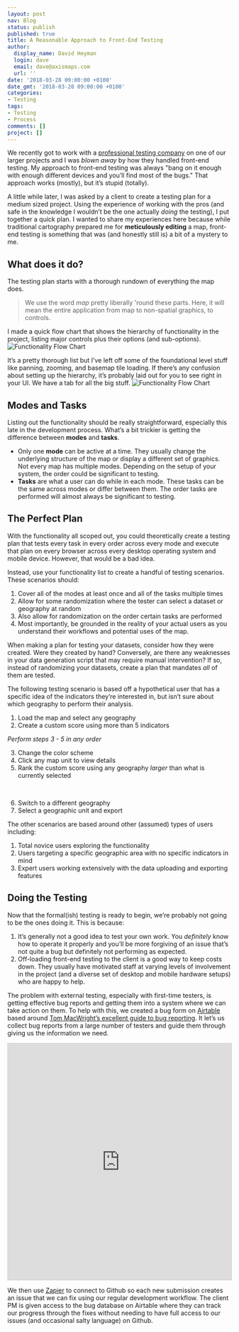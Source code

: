 ```yaml
---
layout: post
nav: Blog
status: publish
published: true
title: A Reasonable Approach to Front-End Testing
author:
  display_name: David Heyman
  login: dave
  email: dave@axismaps.com
  url: ''
date: '2018-03-28 09:00:00 +0100'
date_gmt: '2018-03-28 09:00:00 +0100'
categories:
- Testing
tags:
- Testing
- Process
comments: []
project: []
---
```


We recently got to work with a [professional testing company](http://www.qa4u.com/QA4U/Welcome.html) on one of our larger projects and I was _blown away_ by how they handled front-end testing. My approach to front-end testing was always "bang on it enough with enough different devices and you’ll find most of the bugs." That approach works (mostly), but it’s stupid (totally).

A little while later, I was asked by a client to create a testing plan for a medium sized project. Using the experience of working with the pros (and safe in the knowledge I wouldn’t be the one actually _doing_ the testing), I put together a quick plan. I wanted to share my experiences here because while traditional cartography prepared me for **meticulously editing** a map, front-end testing is something that was (and honestly still is) a bit of a mystery to me.

## What does it do?
The testing plan starts with a thorough rundown of everything the map does.

> We use the word _map_ pretty liberally 'round these parts. Here, it will mean the entire application from map to non-spatial graphics, to controls.  

I made a quick flow chart that shows the hierarchy of functionality in the project, listing major controls plus their options (and sub-options).
<img src="/media/posts/2018/03/hpi_functionality.png" alt="Functionality Flow Chart" style="max-height: none">

It’s a pretty thorough list but I’ve left off some of the foundational level stuff like panning, zooming, and basemap tile loading. If there’s any confusion about setting up the hierarchy, it’s probably laid out for you to see right in your UI. We have a tab for all the big stuff.
<img src="/media/posts/2018/03/hpi_ui.png" alt="Functionality Flow Chart" style="max-height: none">


## Modes and Tasks
Listing out the functionality should be really straightforward, especially this late in the development process. What’s a bit trickier is getting the difference between **modes** and **tasks**.

* Only one **mode** can be active at a time. They usually change the underlying structure of the map or display a different set of graphics. Not every map has multiple modes. Depending on the setup of your system, the order could be significant to testing.
* **Tasks** are what a user can do while in each mode. These tasks can be the same across modes or differ between them. The order tasks are performed will almost always be significant to testing.

## The Perfect Plan
With the functionality all scoped out, you could theoretically create a testing plan that tests every task in every order across every mode and execute that plan on every browser across every desktop operating system and mobile device. However, that would be a bad idea.

Instead, use your functionality list to create a handful of testing scenarios. These scenarios should:
1. Cover all of the modes at least once and all of the tasks multiple times
2. Allow for some randomization where the tester can select a dataset or geography at random 
3. Also allow for randomization on the order certain tasks are performed
4. Most importantly, be grounded in the reality of your actual users as you understand their workflows and potential uses of the map.

When making a plan for testing your datasets, consider how they were created. Were they created by hand? Conversely, are there any weaknesses in your data generation script that may require manual intervention? If so, instead of randomizing your datasets, create a plan that mandates _all_ of them are tested.

The following testing scenario is based off a hypothetical user that has a specific idea of the indicators they’re interested in, but isn’t sure about which geography to perform their analysis.

1. Load the map and select any geography
2. Create a custom score using more than 5 indicators

_Perform steps 3 - 5 in any order_
<ol start="3">
  <li>Change the color scheme</li>
  <li>Click any map unit to view details</li>
  <li>Rank the custom score using any geography <em>larger</em> than what is currently selected</li>
</ol>
<p>&nbsp;</p>
<ol start="6">
  <li>Switch to a different geography</li>
  <li>Select a geographic unit and export</li>
</ol>

The other scenarios are based around other (assumed) types of users including:
1. Total novice users exploring the functionality
2. Users targeting a specific geographic area with no specific indicators in mind
3. Expert users working extensively with the data uploading and exporting features

## Doing the Testing
Now that the formal(ish) testing is ready to begin, we’re probably not going to be the ones doing it. This is because:
1. It’s generally not a good idea to test your own work. You _definitely_ know how to operate it properly and you’ll be more forgiving of an issue that’s not quite a bug but definitely not performing as expected.
2. Off-loading front-end testing to the client is a good way to keep costs down. They usually have motivated staff at varying levels of involvement in the project (and a diverse set of desktop and mobile hardware setups) who are happy to help. 

The problem with external testing, especially with first-time testers, is getting effective bug reports and getting them into a system where we can take action on them. To help with this, we created a bug form on [Airtable](www.airtable.com]) based around [Tom MacWright’s excellent guide to bug reporting](https://polite.technology/reportabug.html). It let’s us collect bug reports from a large number of testers and guide them through giving us the information we need.

<iframe class="airtable-embed" src="https://airtable.com/embed/shrLhtS1gstU8KeVY?backgroundColor=red" frameborder="0" onmousewheel="" width="100%" height="533" style="background: transparent; border: 1px solid #ccc;"></iframe>


We then use [Zapier](https://zapier.com) to connect to Github so each new submission creates an issue that we can fix using our regular development workflow. The client PM is given access to the bug database on Airtable where they can track our progress through the fixes without needing to have full access to our issues (and occasional salty language) on Github.